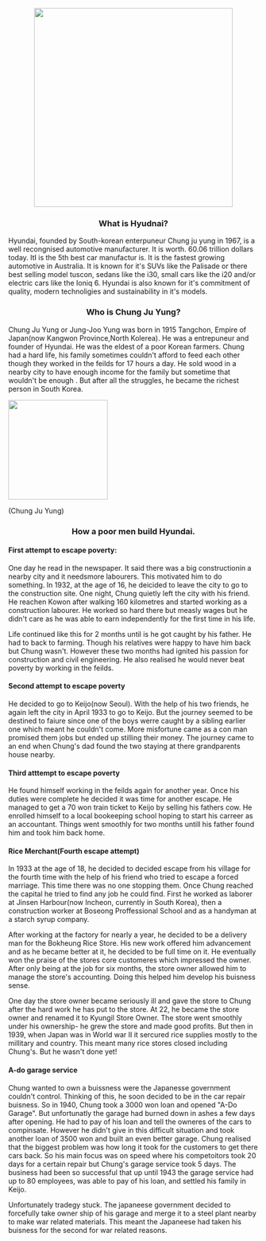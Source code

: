<!DOCTYPE html>
<html>
<body>

<p align="center">
<image src="hyundai.jpg" width="400" height="400" />


<h3 align="center"> What is Hyudnai? </h3>
<p align="left"> Hyundai, founded by  South-korean enterpuneur Chung ju yung in 1967, is a well recongnised automotive manufacturer. It is worth. 60.06 trillion dollars today. ItI is the 5th best car manufactur is. It is the fastest growing automotive in Australia. It is known for it's SUVs like the Palisade or there best selling model tuscon, sedans like the i30, small cars like the i20  and/or electric cars like the Ioniq 6. Hyundai is also known for it's commitment of quality, modern technoligies and sustainability in it's models. </p>


<h3 align="center">Who is Chung Ju Yung?</h3>
<p align="left"> Chung Ju Yung or Jung-Joo Yung was born in 1915 Tangchon, Empire of Japan(now Kangwon Province,North Kolerea). He was a entrepuneur and founder of Hyundai. He was the eldest of a poor Korean farmers. Chung had a hard life, his family sometimes couldn't afford to feed each other though they worked in the feilds for 17 hours a day. He sold wood in a nearby city to have enough income for the family but sometime that wouldn't be enough . But after all the struggles, he became the richest person in South Korea.  </p>
<image src="chung ju yung.jpg" width="200" height="200"/>
<p align="left"> (Chung Ju Yung)</p>

  <h3 align="center"> How a poor men build Hyundai.</h1>

<h4 align="left"> First attempt to escape poverty:</h6>
<p align="left"> One day he read in the newspaper. It said there was a big constructionin  a nearby city and it needsmore labourers. This motivated him to do something. In 1932, at the age of 16, he deicided to leave the city to go to the construction site. One night, Chung quietly left the city with his friend. He reachen Kowon after walking 160 kilometres and started working as a construction labourer. He worked so hard there but measly wages but he didn't care as he was able to earn independently for the first time in his life.
  
  Life continued like this for 2 months until is he got caught by his father. He had to back to farming. Though his relatives were happy to have him back but Chung wasn't. However these two months had ignited his passion for construction and civil engineering. He also realised he would never beat poverty by working in the feilds.  </p>

<h4 align="left"> Second attempt to escape poverty </h4>
<p align="left"> He decided to go to Keijo(now Seoul). With the help of his two friends, he again left the city in April 1933 to go to Keijo. But the journey seemed to be destined to faiure since one of the boys werre caught by a sibling earlier one which meant he couldn't come. More misfortune came as a con man promised them jobs but ended up stilling their money. The journey came to an end when Chung's dad found the two staying at there grandparents house nearby.</p>

<h4 align="left"> Third atttempt to escape poverty</h4>
<p align="left"> He found himself working in the feilds again for another year. Once his duties were complete he decided it was time for another escape. He managed to get a 
 70 won train ticket to Keijo by selling his fathers cow. He enrolled himself to a local bookeeping school hoping to start his carreer as an accountant. Things went smoothly for two months untill his father found him and took him back home.

 <h4 align="left"> Rice Merchant(Fourth escape attempt)</h4>
 <p align="left"> In 1933 at the age of 18, he decided to decided escape from his village for the fourth time with the help of his friend who tried to escape a forced marriage. This time there was no one stopping them. Once Chung reached the capital he tried to find any job he could find. First he worked as laborer at Jinsen Harbour(now Incheon, currently in South Korea),  then a construction worker at Boseong Proffessional School and  as a handyman at a starch syrup company. </p>

 <p align="left"> After working at the factory for nearly a year, he decided to be a delivery man for the Bokheung Rice Store. His new work offered him advancement and as he became better at it, he decided to be full time on it. He eventually won the praise of the stores core customeres which impressed the owner. After only being at the job for six months, the store owner allowed him to manage the store's accounting. Doing this helped him develop his buisness sense.</p>

 <p align="left"> One day the store owner became seriously ill and gave the store to Chung after the hard work he has put to the store. At 22, he became the store owner and renamed it to Kyungil Store Owner. The store went smoothly under his ownership- he grew the store and made good profits. But then in 1939, when Japan was in World war II it sercured rice supplies mostly to the millitary and country. This meant many rice stores closed including Chung's. But he wasn't done yet! </p>

 <h4 align="left"> A-do garage service</h4>
 <p align="left"> Chung wanted to own a buissness were the Japanesse government couldn't control. Thinking of this, he soon decided to be in the car repair buisness. So in 1940, Chung took a 3000 won loan and opened "A-Do Garage". But unfortunatly the garage had burned down in ashes a few days after opening. He had to pay of his loan and tell the owneres of the cars to compinsate. However he didn't give in this difficult situation and took another loan of 3500 won and built an even better garage. Chung realised that the biggest problem was how long it took for the customers to get there cars back. So his main focus was on speed where his competoitors took 20 days for a certain repair but Chung's garage service took 5 days. The business had been so successful that up until 1943 the garage service had up to 80 employees, was able to pay of his loan, and settled his family in Keijo.

Unfortunately tradegy stuck. The japaneese government decided to forcefully take owner ship of his garage and merge it to a steel plant nearby to make war related materials. This meant the Japaneese had taken his buisness for the second for war related reasons.</p>
 
 

 

 
 
